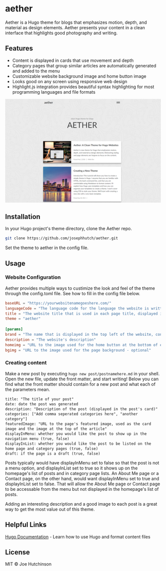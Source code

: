 # aether
Aether is a Hugo theme for blogs that emphasizes motion, depth, and material as design elements.  Aether presents your content in a clean interface that highlights good photography and writing.

## Features
 - Content is displayed in cards that use movement and depth
 - Category pages that group similar articles are automatically generated and added to the menu
 - Customizable website background image and home button image
 - Looks good on any screen using responsive web design
 - Highlight.js integration provides beautiful syntax highlighting for most programming languages and file formats

![Aether Hugo theme screenshot](images/screenshot.png)

## Installation
In your Hugo project's theme directory, clone the Aether repo.

```bash
git clone https://github.com/josephhutch/aether.git
```

Set the theme to aether in the config file.

## Usage
### Website Configuration
Aether provides multiple ways to custimize the look and feel of the theme through the config.toml file. See how to fill in the config file below.
```toml
baseURL = "https://yourwebsitenamegoeshere.com/"
languageCode = "The language code for the language the website is written in"
title = "The website title that is used in each page title, displayed in the browser tab and search results"
theme = "aether"

[params]
brand = "The name that is displayed in the top left of the website, consider it the website name"
description = "The website's description"
homeimg = "URL to the image used for the home button at the bottom of each post - optional"
bgimg = "URL to the image used for the page background - optional"
```

### Creating content
Make a new post by executing `hugo new post/postnamehere.md` in your shell. Open the new file, update the front matter, and start writing! Below you can find what the front matter should contain for a new post and what each of the parameters mean.
```
title: "The title of your post"
date: date the post was generated
description: "Description of the post (displayed in the post's card)"
categories: ["Add comma seperated categories here", "another category"]
featuredImage: "URL to the page's featured image, used as the card image and the image at the top of the article"
displayInMenu: whether you would like the post to show up in the navigation menu (true, false)
displayInList: whether you would like the post to be listed on the home page and category pages (true, false)
draft: if the page is a draft (true, false)
```

Posts typically would have displayInMenu set to false so that the post is not a menu option, and displayInList set to true so it shows up on the homepage's list of posts and in category page lists. An About Me page or a Contact page, on the other hand, would want displayInMenu set to true and displayInList set to false.  That will allow the About Me page or Contact page to be accessable from the menu but not displayed in the homepage's list of posts.

Adding an interesting description and a good image to each post is a great way to get the most value out of this theme.

## Helpful Links
[Hugo Documentation](https://gohugo.io/documentation/) - Learn how to use Hugo and format content files

## License
MIT © Joe Hutchinson
